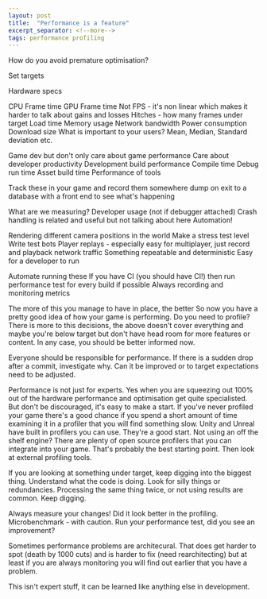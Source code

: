 ```yaml
---
layout: post
title:  "Performance is a feature"
excerpt_separator: <!--more-->
tags: performance profiling
---
```


How do you avoid premature optimisation?

Set targets

Hardware specs

CPU Frame time
GPU Frame time
Not FPS - it's non linear which makes it harder to talk about gains and losses
Hitches - how many frames under target
Load time
Memory usage
Network bandwidth
Power consumption
Download size
What is important to your users?
Mean, Median, Standard deviation
etc.

Game dev but don't only care about game performance
Care about developer productivity
Development build performance
Compile time
Debug run time
Asset build time
Performance of tools

Track these in your game and record them somewhere
dump on exit
to a database
with a front end to see what's happening

What are we measuring?
Developer usage (not if debugger attached)
Crash handling is related and useful but not talking about here
Automation!

Rendering different camera positions in the world
Make a stress test level
Write test bots
Player replays - especially easy for multiplayer, just record and playback network traffic
Something repeatable and deterministic
Easy for a developer to run

Automate running these
If you have CI (you should have CI!) then run performance test for every build if possible
Always recording and monitoring metrics

The more of this you manage to have in place, the better 
So now you have a pretty good idea of how your game is performing. Do you need to profile?
There is more to this decisions, the above doesn't cover everything and maybe you're below target but don't have head room for more features or content. In any case, you should be better informed now.

Everyone should be responsible for performance. If there is a sudden drop after a commit, investigate why. Can it be improved or to target expectations need to be adjusted.

Performance is not just for experts. Yes when you are squeezing out 100% out of the hardware performance and optimisation get quite specialisted. But don't be discouraged, it's easy to make a start. If you've never profiled your game there's a good chance if you spend a short amount of time examining it in a profiler that you will find something slow. Unity and Unreal have built in profilers you can use. They're a good start. Not using an off the shelf engine? There are plenty of open source profilers that you can integrate into your game. That's probably the best starting point. Then look at external profiling tools.

If you are looking at something under target, keep digging into the biggest thing. Understand what the code is doing. Look for silly things or redundancies. Processing the same thing twice, or not using results are common. Keep digging.

Always measure your changes! Did it look better in the profiling. Microbenchmark - with caution. Run your performance test, did you see an improvement?

Sometimes performance problems are architecural. That does get harder to spot (death by 1000 cuts) and is harder to fix (need rearchitecting) but at least if you are always monitoring you will find out earlier that you have a problem.

This isn't expert stuff, it can be learned like anything else in development.

